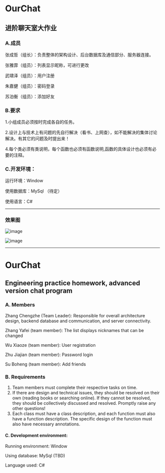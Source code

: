 
# OurChat
## 进阶聊天室大作业

### A.成员
   张成哲（组长）：负责整体的架构设计、后台数据库及通信部分、服务器连接。

   张雅霏（组员）：列表显示昵称，可进行更改

   武啸泽（组员）：用户注册

   朱嘉健（组员）：密码登录

   苏泊衡（组员）：添加好友

### B.要求

   1.小组成员必须按时完成各自的任务。

   2.设计上与技术上有问题的先自行解决（看书、上网查），如不能解决的集体讨论解决。有其它的问题及时提出来！

   4.每个类必须有类说明，每个函数也必须有函数说明,函数的具体设计也必须有必要的注释。

### C.开发环境：

   运行环境：Window

   使用数据库：MySql （待定）

   使用语言：C#

--------
### 效果图
![image](https://github.com/haimianxing/OurChat/assets/64762650/a40af625-9491-48cb-8a52-63e1c3637a84)

![image](https://github.com/haimianxing/OurChat/assets/64762650/7ed5f4d2-3048-4bea-b139-322493d13420)


---------------------------------------------

# OurChat
## Engineering practice homework, advanced version chat program


### A. Members

Zhang Chengzhe (Team Leader): Responsible for overall architecture design, backend database and communication, and server connectivity.



Zhang Yafei (team member): The list displays nicknames that can be changed



Wu Xiaoze (team member): User registration



Zhu Jiajian (team member): Password login



Su Boheng (team member): Add friends


### B. Requirements

1. Team members must complete their respective tasks on time.
2. If there are design and technical issues, they should be resolved on their own (reading books or searching online). If they cannot be resolved, they should be collectively discussed and resolved. Promptly raise any other questions!
4. Each class must have a class description, and each function must also have a function description. The specific design of the function must also have necessary annotations.

#### C. Development environment:



Running environment: Window



Using database: MySql (TBD)



Language used: C#
